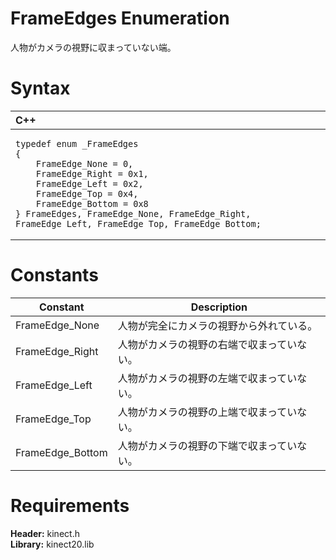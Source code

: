 FrameEdges Enumeration  
======================  

人物がカメラの視野に収まっていない端。 <span id="syntaxSection"></span>

Syntax  
======  

<table>
<colgroup>
<col width="100%" />
</colgroup>
<thead>
<tr class="header">
<th align="left">C++</th>
</tr>
</thead>
<tbody>
<tr class="odd">
<td align="left"><pre><code>typedef enum _FrameEdges  
{  
    FrameEdge_None = 0,  
    FrameEdge_Right = 0x1,  
    FrameEdge_Left = 0x2,  
    FrameEdge_Top = 0x4,  
    FrameEdge_Bottom = 0x8  
} FrameEdges, FrameEdge_None, FrameEdge_Right, FrameEdge_Left, FrameEdge_Top, FrameEdge_Bottom;</code></pre></td>
</tr>
</tbody>
</table>

<span id="ID4EHB"></span>

Constants  
=========  

| Constant          | Description                                                                              |
|-------------------|------------------------------------------------------------------------------------------|
| FrameEdge\_None   | 人物が完全にカメラの視野から外れている。 |
| FrameEdge\_Right  | 人物がカメラの視野の右端で収まっていない。                      |
| FrameEdge\_Left   | 人物がカメラの視野の左端で収まっていない。                       |
| FrameEdge\_Top    | 人物がカメラの視野の上端で収まっていない。                                |
| FrameEdge\_Bottom | 人物がカメラの視野の下端で収まっていない。                                |

<span id="requirements"></span>

Requirements  
============  

**Header:** kinect.h  
**Library:** kinect20.lib  



<!--Please do not edit the data in the comment block below.-->
<!--
TOCTitle : FrameEdges Enumeration
RLTitle : FrameEdges Enumeration
KeywordK : FrameEdges enumeration
HelpPriority : 2
KeywordF : FrameEdges
KeywordF : Microsoft.Kinect.kinect.FrameEdges
KeywordA : T:Microsoft.Kinect.kinect.FrameEdges
AssetID : T:Microsoft.Kinect.kinect.FrameEdges
Locale : en-us
CommunityContent : 1
APIType : Managed
APILocation : 
APIName : Microsoft.Kinect.kinect.FrameEdges
TargetOS : Windows
TopicType : kbSyntax
DevLang : C++
DocSet : K4Wv2
ProjType : K4Wv2Proj
Technology : Kinect for Windows
Product : Kinect for Windows SDK v2
productversion : 20
-->
